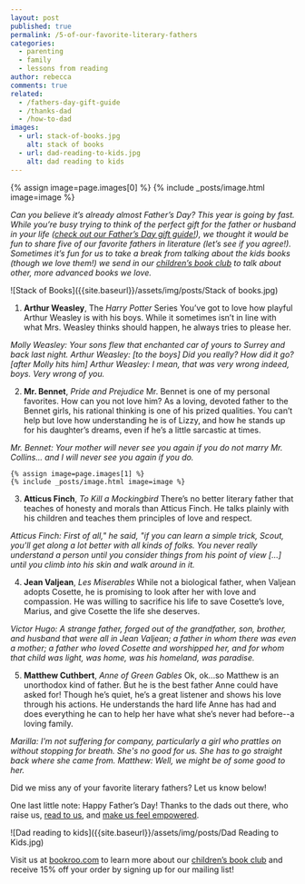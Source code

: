 ```yaml
---
layout: post
published: true
permalink: /5-of-our-favorite-literary-fathers
categories:
  - parenting
  - family
  - lessons from reading
author: rebecca
comments: true
related:
  - /fathers-day-gift-guide
  - /thanks-dad
  - /how-to-dad
images:
  - url: stack-of-books.jpg
    alt: stack of books
  - url: dad-reading-to-kids.jpg
    alt: dad reading to kids
---
```


{% assign image=page.images[0] %}
{% include _posts/image.html image=image %}

_Can you believe it’s already almost Father’s Day? This year is going by fast. While you’re busy trying to think of the perfect gift for the father or husband in your life ([check out our Father’s Day gift guide!](https://blog.bookroo.com/fathers-day-gift-guide "5 FATHER'S DAY GIFTS THAT ACTUALLY CELEBRATE FATHERHOOD")), we thought it would be fun to share five of our favorite fathers in literature (let’s see if you agree!). Sometimes it’s fun for us to take a break from talking about the kids books (though we love them!) we send in our [children’s book club](https://bookroo.com/ "Bookroo") to talk about other, more advanced books we love._ 

![Stack of Books]({{site.baseurl}}/assets/img/posts/Stack of books.jpg)

1. **Arthur Weasley**, The _Harry Potter_ Series
You’ve got to love how playful Arthur Weasley is with his boys. While it sometimes isn’t in line with what Mrs. Weasley thinks should happen, he always tries to please her.

_Molly Weasley: *Your* sons flew that enchanted car of yours to Surrey and back last night. 
Arthur Weasley: [to the boys] Did you really? How did it go? 
[after Molly hits him] 
Arthur Weasley: I mean, that was very wrong indeed, boys. Very wrong of you._ 

2. **Mr. Bennet**, _Pride and Prejudice_
Mr. Bennet is one of my personal favorites. How can you not love him? As a loving, devoted father to the Bennet girls, his rational thinking is one of his prized qualities. You can’t help but love how understanding he is of Lizzy, and how he stands up for his daughter’s dreams, even if he’s a little sarcastic at times.

_Mr. Bennet: Your mother will never see you again if you do not marry Mr. Collins... and I will never see you again if you do._

    {% assign image=page.images[1] %}
    {% include _posts/image.html image=image %}

3. **Atticus Finch**, _To Kill a Mockingbird_
There’s no better literary father that teaches of honesty and morals than Atticus Finch. He talks plainly with his children and teaches them principles of love and respect.

_Atticus Finch: First of all," he said, "if you can learn a simple trick, Scout, you'll get along a lot better with all kinds of folks. You never really understand a person until you consider things from his point of view […] until you climb into his skin and walk around in it._​

4. **Jean Valjean**, _Les Miserables_
While not a biological father, when Valjean adopts Cosette, he is promising to look after her with love and compassion. He was willing to sacrifice his life to save Cosette’s love, Marius, and give Cosette the life she deserves.

_Victor Hugo: A strange father, forged out of the grandfather, son, brother, and husband that were all in Jean Valjean; a father in whom there was even a mother; a father who loved Cosette and worshipped her, and for whom that child was light, was home, was his homeland, was paradise._

5. **Matthew Cuthbert**, _Anne of Green Gables_
Ok, ok...so Matthew is an unorthodox kind of father. But he is the best father Anne could have asked for! Though he’s quiet, he’s a great listener and shows his love through his actions. He understands the hard life Anne has had and does everything he can to help her have what she’s never had before--a loving family.

_Marilla: I'm not suffering for company, particularly a girl who prattles on without stopping for breath. She's no good for us. She has to go straight back where she came from.
Matthew: Well, we might be of some good to her._

Did we miss any of your favorite literary fathers? Let us know below!
 
One last little note: Happy Father’s Day! Thanks to the dads out there, who raise us, [read to us](https://blog.bookroo.com/how-to-dad "#HOWTODAD"), and [make us feel empowered](https://blog.bookroo.com/thanks-dad "THANKS DAD"). 

![Dad reading to kids]({{site.baseurl}}/assets/img/posts/Dad Reading to Kids.jpg)

Visit us at [bookroo.com](https://bookroo.com/ "Bookroo") to learn more about our [children’s book club](https://bookroo.com/) and receive 15% off your order by signing up for our mailing list!
